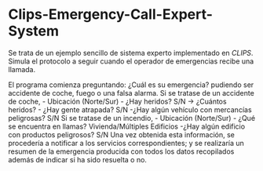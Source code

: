 # Clips-Emergency-Call-Expert-System

Se trata de un ejemplo sencillo de sistema experto implementado en *CLIPS*. Simula el protocolo a seguir cuando el operador de emergencias recibe una llamada.

El programa comienza preguntando: ¿Cuál es su emergencia? pudiendo ser accidente de coche, fuego o una falsa alarma. 
Si se tratase de un accidente de coche, 
	- Ubicación (Norte/Sur)
	- ¿Hay heridos? S/N -> ¿Cuántos heridos?
	- ¿Hay gente atrapada? S/N
	-¿Hay algún vehículo con mercancías peligrosas? S/N
Si se tratase de un incendio,
	- Ubicación (Norte/Sur)
	- ¿Qué se encuentra en llamas? Vivienda/Múltiples Edificios
	-¿Hay algún edificio con productos peligrosos? S/N
Una vez obtenida esta información, se procedería a notificar a los servicios correspondientes; y se realizaría un resumen de la emergencia producida con todos los datos recopilados además de indicar si ha sido resuelta o no.
